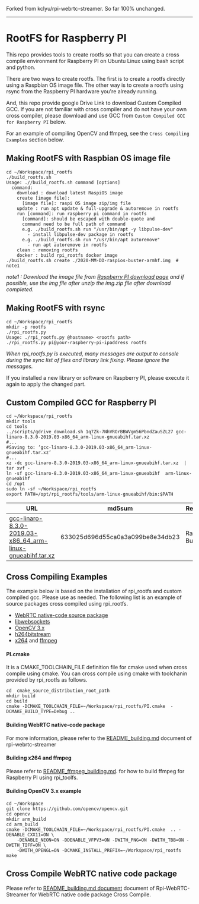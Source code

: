 Forked from kclyu/rpi-webrtc-streamer. 
So far 100% unchanged.

---

# RootFS for Raspberry PI
This repo provides tools to create rootfs so that you can create a cross compile environment for Raspberry PI on Ubuntu Linux using bash script and python.

There are two ways to create rootfs. The first is to create a rootfs directly using a Raspbian OS image file. The other way is to create a rootfs using rsync from the Raspberry PI hardware you're already running.

And, this repo provide google Drive Link to download Custom Compiled GCC. If you are not familiar with cross compiler and do not have your own cross compiler, please download and use GCC from `Custom Compiled GCC for Raspberry PI` below.

For an example of compiling OpenCV and ffmpeg, see the `Cross Compiling Examples` section below.


## Making RootFS with Raspbian OS image file
```
cd ~/Workspace/rpi_rootfs
./build_rootfs.sh
Usage: .//build_rootfs.sh command [options]
  command:
    download : download latest RaspiOS image
    create [image file]:
      [image file]: raspi OS image zip/img file
    update : run apt update & full-upgrade & autoremove in rootfs
    run [command]: run raspberry pi command in rootfs
      [command]: should be escaped with double-quote and
      command need to be full path of command
      e.g. ./build_rootfs.sh run "/usr/bin/apt -y libpulse-dev"
        - install libpulse-dev package in rootfs
      e.g. ./build_rootfs.sh run "/usr/bin/apt autoremove"
        - run apt autoremove in rootfs
    clean : removing rootfs
    docker : build rpi_rootfs docker image
./build_rootfs.sh create ./2020-MM-DD-raspios-buster-armhf.img  # note1
```
*note1 : Download the image file from [Raspberry PI download page](https://www.raspberrypi.org/downloads/raspberry-pi-os/) and if possible, use the img file after unzip the img.zip file after download completed.*
## Making RootFS with rsync 
```
cd ~/Workspace/rpi_rootfs
mkdir -p rootfs
./rpi_rootfs.py 
Usage: ./rpi_rootfs.py @hostname> <rootfs path>
./rpi_rootfs.py pi@your-raspberry-pi-ipaddress rootfs
```
*When rpi_rootfs.py is executed, many messages are output to console during the sync list of files and library link fixing. Please ignore the messages.*

If you installed a new library or software on Raspberry PI, please execute it again to apply the changed part.

## Custom Compiled GCC for Raspberry PI

```
cd ~/Workspace/rpi_rootfs
mkdir tools
cd tools
../scripts/gdrive_download.sh 1q7Zk-7NhVROrBBWVgm56PbndZauSZL27 gcc-linaro-8.3.0-2019.03-x86_64_arm-linux-gnueabihf.tar.xz
#...
#Saving to: ‘gcc-linaro-8.3.0-2019.03-x86_64_arm-linux-gnueabihf.tar.xz’
#...
xz -dc gcc-linaro-8.3.0-2019.03-x86_64_arm-linux-gnueabihf.tar.xz  | tar xvf -
ln -sf gcc-linaro-8.3.0-2019.03-x86_64_arm-linux-gnueabihf  arm-linux-gnueabihf
cd /opt
sudo ln -sf ~/Workspace/rpi_rootfs
export PATH=/opt/rpi_rootfs/tools/arm-linux-gnueabihf/bin:$PATH
```

| URL| md5sum | Remarks|
| -------------------------------------------------------------------------------------------------------------------------------- | -------------------------------- | --------------- |
| [gcc-linaro-8.3.0-2019.03-x86_64_arm-linux-gnueabihf.tar.xz](https://drive.google.com/open?id=1q7Zk-7NhVROrBBWVgm56PbndZauSZL27) | 633025d696d55ca0a3a099be8e34db23 | Raspbian Buster |


## Cross Compiling Examples
The example below is based on the installation of rpi_rootfs and custom compiled gcc. Please use as needed.
The following list is an example of source packages cross compiled using rpi_rootfs.
- [WebRTC native-code source package](https://webrtc.org/native-code/development/)
- [libwebsockets](https://github.com/warmcat/libwebsockets)
- [OpenCV 3.x](https://github.com/opencv/opencv)
- [h264bitstream](https://github.com/aizvorski/h264bitstream)
- [x264](git://git.videolan.org/x264) and [ffmpeg]( git://source.ffmpeg.org/ffmpeg.git) 

#### PI.cmake
It is a CMAKE_TOOLCHAIN_FILE definition file for cmake used when cross compile using cmake. You can cross compile using cmake with toolchanin provided by rpi_rootfs as follows.

```
cd  cmake_source_distribution_root_path
mkdir build
cd build
cmake -DCMAKE_TOOLCHAIN_FILE=~/Workspace/rpi_rootfs/PI.cmake  -DCMAKE_BUILD_TYPE=Debug ..
```
#### Building WebRTC native-code package
For more information, please refer to the [README_building.md](https://github.com/kclyu/rpi-webrtc-streamer/blob/master/README_building.md) document of rpi-webrtc-streamer

#### Building x264 and ffmpeg
Please refer to [README_ffmpeg_building.md](../master/README_ffmpeg_building.md). for how to build ffmpeg for Raspberry PI using rpi_toolfs.

#### Building OpenCV 3.x example
```
cd ~/Workspace
git clone https://github.com/opencv/opencv.git
cd opencv
mkdir arm_build
cd arm_build
cmake -DCMAKE_TOOLCHAIN_FILE=~/Workspace/rpi_rootfs/PI.cmake  .. -DENABLE_CXX11=ON \
	-DENABLE_NEON=ON -DDENABLE_VFPV3=ON -DWITH_PNG=ON -DWITH_TBB=ON -DWITH_TIFF=ON \
	-DWITH_OPENGL=ON -DCMAKE_INSTALL_PREFIX=~/Workspace/rpi_rootfs
make
```

## Cross Compile WebRTC native code package

Please refer to [README_building.md document](https://github.com/kclyu/rpi-webrtc-streamer/blob/master/README_building.md) document of Rpi-WebRTC-Streamer for WebRTC native code package Cross Compile.
 
